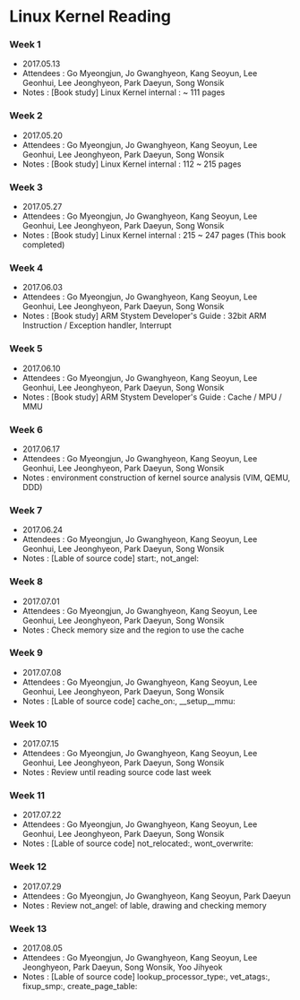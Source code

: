 # Linux Kernel Reading

### Week 1
- 2017.05.13
- Attendees : Go Myeongjun, Jo Gwanghyeon, Kang Seoyun, Lee Geonhui, Lee Jeonghyeon, Park Daeyun, Song Wonsik
- Notes : [Book study] Linux Kernel internal : ~ 111 pages

### Week 2
- 2017.05.20
- Attendees : Go Myeongjun, Jo Gwanghyeon, Kang Seoyun, Lee Geonhui, Lee Jeonghyeon, Park Daeyun, Song Wonsik
- Notes : [Book study] Linux Kernel internal : 112 ~ 215 pages

### Week 3
- 2017.05.27
- Attendees : Go Myeongjun, Jo Gwanghyeon, Kang Seoyun, Lee Geonhui, Lee Jeonghyeon, Park Daeyun, Song Wonsik
- Notes : [Book study] Linux Kernel internal : 215 ~ 247 pages (This book completed)

### Week 4
- 2017.06.03
- Attendees : Go Myeongjun, Jo Gwanghyeon, Kang Seoyun, Lee Geonhui, Lee Jeonghyeon, Park Daeyun, Song Wonsik
- Notes : [Book study] ARM Stystem Developer's Guide : 32bit ARM Instruction / Exception handler, Interrupt

### Week 5
- 2017.06.10
- Attendees : Go Myeongjun, Jo Gwanghyeon, Kang Seoyun, Lee Geonhui, Lee Jeonghyeon, Park Daeyun, Song Wonsik
- Notes : [Book study] ARM Stystem Developer's Guide : Cache / MPU / MMU

### Week 6
- 2017.06.17
- Attendees : Go Myeongjun, Jo Gwanghyeon, Kang Seoyun, Lee Geonhui, Lee Jeonghyeon, Park Daeyun, Song Wonsik
- Notes : environment construction of kernel source analysis (VIM, QEMU, DDD)

### Week 7
- 2017.06.24
- Attendees : Go Myeongjun, Jo Gwanghyeon, Kang Seoyun, Lee Geonhui, Lee Jeonghyeon, Park Daeyun, Song Wonsik
- Notes : [Lable of source code] start:, not_angel:

### Week 8
- 2017.07.01
- Attendees : Go Myeongjun, Jo Gwanghyeon, Kang Seoyun, Lee Geonhui, Lee Jeonghyeon, Park Daeyun, Song Wonsik
- Notes : Check memory size and the region to use the cache

### Week 9
- 2017.07.08
- Attendees : Go Myeongjun, Jo Gwanghyeon, Kang Seoyun, Lee Geonhui, Lee Jeonghyeon, Park Daeyun, Song Wonsik
- Notes : [Lable of source code] cache_on:, __setup__mmu:

### Week 10
- 2017.07.15
- Attendees : Go Myeongjun, Jo Gwanghyeon, Kang Seoyun, Lee Geonhui, Lee Jeonghyeon, Park Daeyun, Song Wonsik
- Notes : Review until reading source code last week

### Week 11
- 2017.07.22
- Attendees : Go Myeongjun, Jo Gwanghyeon, Kang Seoyun, Lee Geonhui, Lee Jeonghyeon, Park Daeyun, Song Wonsik
- Notes : [Lable of source code] not_relocated:, wont_overwrite:

### Week 12
- 2017.07.29
- Attendees : Go Myeongjun, Jo Gwanghyeon, Kang Seoyun, Park Daeyun
- Notes : Review not_angel: of lable, drawing and checking memory

### Week 13
- 2017.08.05
- Attendees : Go Myeongjun, Jo Gwanghyeon, Kang Seoyun, Lee Jeonghyeon, Park Daeyun, Song Wonsik, Yoo Jihyeok
- Notes : [Lable of source code] lookup_processor_type:, vet_atags:, fixup_smp:, create_page_table:

